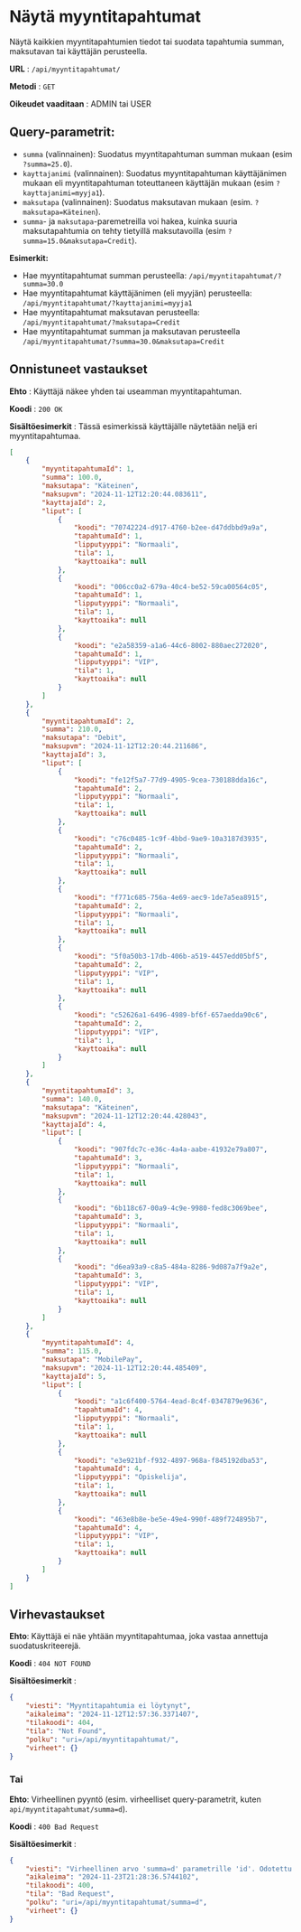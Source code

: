 # Näytä myyntitapahtumat

Näytä kaikkien myyntitapahtumien tiedot tai suodata tapahtumia summan, maksutavan tai käyttäjän perusteella.

**URL** : `/api/myyntitapahtumat/`

**Metodi** : `GET`

**Oikeudet vaaditaan** : ADMIN tai USER

## Query-parametrit:
* `summa` (valinnainen): Suodatus myyntitapahtuman summan mukaan (esim `?summa=25.0`).
* `kayttajanimi` (valinnainen): Suodatus myyntitapahtuman käyttäjänimen mukaan eli myyntitapahtuman toteuttaneen käyttäjän mukaan (esim `?kayttajanimi=myyja1`).
* `maksutapa` (valinnainen): Suodatus maksutavan mukaan (esim. `?maksutapa=Käteinen`).
* `summa`- ja `maksutapa`-paremetreilla voi hakea, kuinka suuria maksutapahtumia on tehty tietyillä maksutavoilla (esim `?summa=15.0&maksutapa=Credit`).

**Esimerkit:**
* Hae myyntitapahtumat summan perusteella: `/api/myyntitapahtumat/?summa=30.0`
* Hae myyntitapahtumat käyttäjänimen (eli myyjän) perusteella: `/api/myyntitapahtumat/?kayttajanimi=myyja1`
* Hae myyntitapahtumat maksutavan perusteella: `/api/myyntitapahtumat/?maksutapa=Credit`
* Hae myyntitapahtumat summan ja maksutavan perusteella `/api/myyntitapahtumat/?summa=30.0&maksutapa=Credit`

## Onnistuneet vastaukset

**Ehto** : Käyttäjä näkee yhden tai useamman myyntitapahtuman.

**Koodi** : `200 OK`

**Sisältöesimerkit** : Tässä esimerkissä käyttäjälle näytetään neljä eri myyntitapahtumaa.

```json
[
    {
        "myyntitapahtumaId": 1,
        "summa": 100.0,
        "maksutapa": "Käteinen",
        "maksupvm": "2024-11-12T12:20:44.083611",
        "kayttajaId": 2,
        "liput": [
            {
                "koodi": "70742224-d917-4760-b2ee-d47ddbbd9a9a",
                "tapahtumaId": 1,
                "lipputyyppi": "Normaali",
                "tila": 1,
                "kayttoaika": null
            },
            {
                "koodi": "006cc0a2-679a-40c4-be52-59ca00564c05",
                "tapahtumaId": 1,
                "lipputyyppi": "Normaali",
                "tila": 1,
                "kayttoaika": null
            },
            {
                "koodi": "e2a58359-a1a6-44c6-8002-880aec272020",
                "tapahtumaId": 1,
                "lipputyyppi": "VIP",
                "tila": 1,
                "kayttoaika": null
            }
        ]
    },
    {
        "myyntitapahtumaId": 2,
        "summa": 210.0,
        "maksutapa": "Debit",
        "maksupvm": "2024-11-12T12:20:44.211686",
        "kayttajaId": 3,
        "liput": [
            {
                "koodi": "fe12f5a7-77d9-4905-9cea-730188dda16c",
                "tapahtumaId": 2,
                "lipputyyppi": "Normaali",
                "tila": 1,
                "kayttoaika": null
            },
            {
                "koodi": "c76c0485-1c9f-4bbd-9ae9-10a3187d3935",
                "tapahtumaId": 2,
                "lipputyyppi": "Normaali",
                "tila": 1,
                "kayttoaika": null
            },
            {
                "koodi": "f771c685-756a-4e69-aec9-1de7a5ea8915",
                "tapahtumaId": 2,
                "lipputyyppi": "Normaali",
                "tila": 1,
                "kayttoaika": null
            },
            {
                "koodi": "5f0a50b3-17db-406b-a519-4457edd05bf5",
                "tapahtumaId": 2,
                "lipputyyppi": "VIP",
                "tila": 1,
                "kayttoaika": null
            },
            {
                "koodi": "c52626a1-6496-4989-bf6f-657aedda90c6",
                "tapahtumaId": 2,
                "lipputyyppi": "VIP",
                "tila": 1,
                "kayttoaika": null
            }
        ]
    },
    {
        "myyntitapahtumaId": 3,
        "summa": 140.0,
        "maksutapa": "Käteinen",
        "maksupvm": "2024-11-12T12:20:44.428043",
        "kayttajaId": 4,
        "liput": [
            {
                "koodi": "907fdc7c-e36c-4a4a-aabe-41932e79a807",
                "tapahtumaId": 3,
                "lipputyyppi": "Normaali",
                "tila": 1,
                "kayttoaika": null
            },
            {
                "koodi": "6b118c67-00a9-4c9e-9980-fed8c3069bee",
                "tapahtumaId": 3,
                "lipputyyppi": "Normaali",
                "tila": 1,
                "kayttoaika": null
            },
            {
                "koodi": "d6ea93a9-c8a5-484a-8286-9d087a7f9a2e",
                "tapahtumaId": 3,
                "lipputyyppi": "VIP",
                "tila": 1,
                "kayttoaika": null
            }
        ]
    },
    {
        "myyntitapahtumaId": 4,
        "summa": 115.0,
        "maksutapa": "MobilePay",
        "maksupvm": "2024-11-12T12:20:44.485409",
        "kayttajaId": 5,
        "liput": [
            {
                "koodi": "a1c6f400-5764-4ead-8c4f-0347879e9636",
                "tapahtumaId": 4,
                "lipputyyppi": "Normaali",
                "tila": 1,
                "kayttoaika": null
            },
            {
                "koodi": "e3e921bf-f932-4897-968a-f845192dba53",
                "tapahtumaId": 4,
                "lipputyyppi": "Opiskelija",
                "tila": 1,
                "kayttoaika": null
            },
            {
                "koodi": "463e8b8e-be5e-49e4-990f-489f724895b7",
                "tapahtumaId": 4,
                "lipputyyppi": "VIP",
                "tila": 1,
                "kayttoaika": null
            }
        ]
    }
]


```

## Virhevastaukset

**Ehto**: Käyttäjä ei näe yhtään myyntitapahtumaa, joka vastaa annettuja suodatuskriteerejä.

**Koodi** : `404 NOT FOUND`

**Sisältöesimerkit** : 

```json
{
    "viesti": "Myyntitapahtumia ei löytynyt",
    "aikaleima": "2024-11-12T12:57:36.3371407",
    "tilakoodi": 404,
    "tila": "Not Found",
    "polku": "uri=/api/myyntitapahtumat/",
    "virheet": {}
}
```


### Tai

**Ehto**: Virheellinen pyyntö (esim. virheelliset query-parametrit, kuten `api/myyntitapahtumat/summa=d`).

**Koodi** : `400 Bad Request`

**Sisältöesimerkit** : 

```json
{
    "viesti": "Virheellinen arvo 'summa=d' parametrille 'id'. Odotettu tyyppi on 'Long'",
    "aikaleima": "2024-11-23T21:28:36.5744102",
    "tilakoodi": 400,
    "tila": "Bad Request",
    "polku": "uri=/api/myyntitapahtumat/summa=d",
    "virheet": {}
}
```
